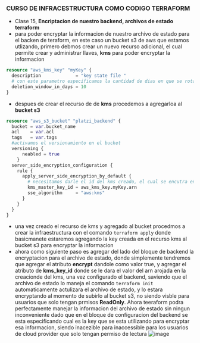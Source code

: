 ### CURSO DE INFRACESTRUCTURA COMO CODIGO TERRAFORM

* Clase 15, **Encriptacion de nuestro backend, archivos de estado terraform**
* para poder encryptar la informacion de nuestro archivo de estado para el backen de teraform, en este caso un bucket s3 de aws que estamos utlizando, primero debmos crear un nuevo recurso adicional, el cual permite crear y administrar llaves, **kms** para poder encryptar la informacion
```tf
resource "aws_kms_key" "myKey" {
  description             = "key state file "
  # con este parametro especificamos la cantidad de dias en que se rotaran las llaves
  deletion_window_in_days = 10
}
```
* despues de crear el recurso de de **kms** procedemos a agregarloa al **bucket s3**
```tf
resource "aws_s3_bucket" "platzi_backend" {
  bucket = var.bucket_name
  acl    = var.acl
  tags   = var.tags
  #activamos el versionamiento en el bucket
  versioning {
      neabled = true
    }
  server_side_encryption_configuration {
    rule {
      apply_server_side_encryption_by_default {
        # necesitamos darle el id del kms creado, el cual se encutra en el atributo arn
        kms_master_key_id = aws_kms_key.myKey.arn
        sse_algorithm     = "aws:kms"
      }
    }
  }
}
```
* una vez creado el recurso de kms y agregado al bucket procedmos a crear la infraestructura con el comando ```terraform apply``` donde basicmanete estaremos agregando la key creada en el recurso kms al bucket s3 para encryptar la informacion
* ahora como siguiente paso es agregar del lado del bloque de backend la encryptacion para el archivo de estado, donde simplemente tendremos que agregar el atributo **encrypt** dandole como valor true, y agregar el atributo de **kms_key_id** donde se le dara el valor del arn arojada en la creacionde del kms, una vez configurado el backend, saviendo que el archivo de estado lo maneja el comando ```terraform init``` automaticamente actulizara el archivo de estado, y lo estara encryptando al momento de subirlo al bucket s3, no siendo visble para usuarios que solo tengan prmisos **ReadOnly**.
Ahora teeraform podra perfectamente manejar la informacion del archivo de estado sin ningun inconveniente dado que en el bloque de configuracion del backend se esta especificando cual es la key que se esta utilizando para encryptar esa informacion, siendo inacezible para inaccessible para los usuarios de cloud provider que solo tengan permiso de lectura
![image](https://user-images.githubusercontent.com/62717509/200674826-f958dd3c-9102-4fbb-a126-c30489e18664.png)